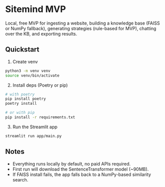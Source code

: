 # Sitemind MVP

Local, free MVP for ingesting a website, building a knowledge base (FAISS or NumPy fallback), generating strategies (rule-based for MVP), chatting over the KB, and exporting results.

## Quickstart

1. Create venv

```bash
python3 -m venv venv
source venv/bin/activate
```

2. Install deps (Poetry or pip)

```bash
# with poetry
pip install poetry
poetry install

# or with pip
pip install -r requirements.txt
```

3. Run the Streamlit app

```bash
streamlit run app/main.py
```

## Notes
- Everything runs locally by default, no paid APIs required.
- First run will download the SentenceTransformer model (~90MB).
- If FAISS install fails, the app falls back to a NumPy-based similarity search.
